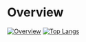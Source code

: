 # Overview
[![Overview](https://github-readme-stats.vercel.app/api?username=njhlai&layout=compact&hide=issues&show=prs_merged_percentage&theme=material-palenight&line_height=20&custom_title=njhlai&show_icons=true&rank_icon=github)](https://github.com/anuraghazra/github-readme-stats) [![Top Langs](https://github-readme-stats.vercel.app/api/top-langs?username=njhlai&layout=compact&theme=material-palenight&card_width=350&hide=jinja,css,html&size_weight=0.6&count_weight=0.4)](https://github.com/anuraghazra/github-readme-stats)
